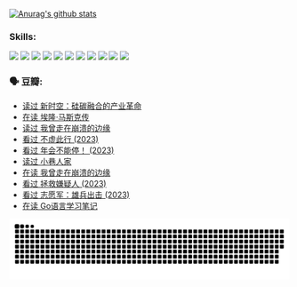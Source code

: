 
[![Anurag's github stats](https://github-readme-stats.vercel.app/api?username=w940853815)](https://github.com/anuraghazra/github-readme-stats)

### Skills:

<code><img height="32" src="https://cdn.jsdelivr.net/npm/simple-icons@v5/icons/python.svg"></code>
<code><img height="32" src="https://cdn.jsdelivr.net/npm/simple-icons@v5/icons/javascript.svg"></code>
<code><img height="32" src="https://cdn.jsdelivr.net/npm/simple-icons@v5/icons/django.svg"></code>
<code><img height="32" src="https://cdn.jsdelivr.net/npm/simple-icons@v5/icons/flask.svg"></code>
<code><img height="32" src="https://cdn.jsdelivr.net/npm/simple-icons@v5/icons/vuetify.svg"></code>
<code><img height="32" src="https://cdn.jsdelivr.net/npm/simple-icons@v5/icons/git.svg"></code>
<code><img height="32" src="https://cdn.jsdelivr.net/npm/simple-icons@v5/icons/docker.svg"></code>
<code><img height="32" src="https://cdn.jsdelivr.net/npm/simple-icons@v5/icons/postgresql.svg"></code>
<code><img height="32" src="https://cdn.jsdelivr.net/npm/simple-icons@v5/icons/elasticsearch.svg"></code>
<code><img height="32" src="https://cdn.jsdelivr.net/npm/simple-icons@v5/icons/macos.svg"></code>
<code><img height="32" src="https://cdn.jsdelivr.net/npm/simple-icons@v5/icons/linux.svg"></code>

### 🗣 豆瓣:

<!-- DOUBAN-ACTIVITIES:START -->
- [读过 新时空：硅碳融合的产业革命](https://www.douban.com/people/136069238/status/4506659177/?_i=06602520)
- [在读 埃隆·马斯克传](https://www.douban.com/people/136069238/status/4500417190/?_i=06602520)
- [读过 我曾走在崩溃的边缘](https://www.douban.com/people/136069238/status/4500416754/?_i=06602520)
- [看过 不虚此行‎ (2023)](https://www.douban.com/people/136069238/status/4499973052/?_i=06602520)
- [看过 年会不能停！‎ (2023)](https://www.douban.com/people/136069238/status/4498582002/?_i=06602520)
- [读过 小巷人家](https://www.douban.com/people/136069238/status/4489290935/?_i=06602520)
- [在读 我曾走在崩溃的边缘](https://www.douban.com/people/136069238/status/4489290559/?_i=06602520)
- [看过 拯救嫌疑人‎ (2023)](https://www.douban.com/people/136069238/status/4477421513/?_i=06602520)
- [看过 志愿军：雄兵出击‎ (2023)](https://www.douban.com/people/136069238/status/4465247367/?_i=06602520)
- [在读 Go语言学习笔记](https://www.douban.com/people/136069238/status/4459852901/?_i=06602520)
<!-- DOUBAN-ACTIVITIES:END -->


![Snake animation](https://raw.githubusercontent.com/w940853815/w940853815/output/github-contribution-grid-snake.svg)

<!--
**w940853815/w940853815** is a ✨ _special_ ✨ repository because its `README.md` (this file) appears on your GitHub profile.

Here are some ideas to get you started:

- 🔭 I’m currently working on ...
- 🌱 I’m currently learning ...
- 👯 I’m looking to collaborate on ...
- 🤔 I’m looking for help with ...
- 💬 Ask me about ...
- 📫 How to reach me: ...
- 😄 Pronouns: ...
- ⚡ Fun fact: ...
-->
